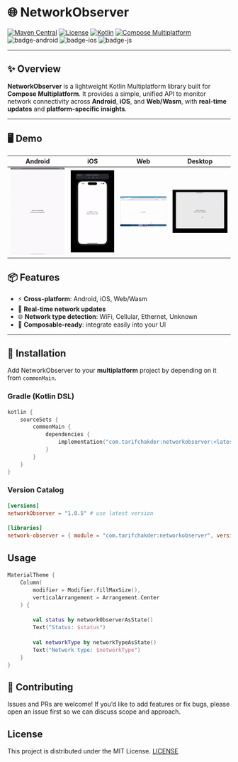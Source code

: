 # 🌐 NetworkObserver

[![Maven Central](https://img.shields.io/maven-central/v/com.tarifchakder/networkobserver)](https://central.sonatype.com/artifact/com.tarifchakder/networkobserver) 
[![License](https://img.shields.io/github/license/tarifchakder/NetworkObserver)](LICENSE) 
[![Kotlin](https://img.shields.io/badge/Kotlin-2.2.10-blue.svg?logo=kotlin)](https://kotlinlang.org) 
[![Compose Multiplatform](https://img.shields.io/badge/Compose%20Multiplatform-1.8.2-blue)](https://github.com/JetBrains/compose-multiplatform) 
![badge-android](https://img.shields.io/badge/Platform-Android-6EDB8D.svg?style=flat) 
![badge-ios](https://img.shields.io/badge/Platform-iOS-CDCDCD.svg?style=flat) 
![badge-js](https://img.shields.io/badge/Platform-JS%2FWASM-FDD835.svg?style=flat)

---

## ✨ Overview

**NetworkObserver** is a lightweight Kotlin Multiplatform library built for **Compose Multiplatform**. It provides a simple, unified API to monitor network connectivity across **Android**, **iOS**, and **Web/Wasm**, with **real-time updates** and **platform-specific insights**.

---

## 🖥️ Demo

|              Android              |            iOS             |            Web             |              Desktop               |
|:---------------------------------:|:--------------------------:|:--------------------------:|:----------------------------------:|
| ![Android](screenshot/mobile.gif) | ![iOS](screenshot/ios.gif) | ![Web](screenshot/web.gif) | ![Desktop](screenshot/desktop.gif) |

## 📦 Features

- ⚡ **Cross-platform**: Android, iOS, Web/Wasm
- 📡 **Real-time network updates**
- 🌐 **Network type detection**: WiFi, Cellular, Ethernet, Unknown
- 🎨 **Composable-ready**: integrate easily into your UI

---

## 🚀 Installation

Add NetworkObserver to your **multiplatform** project by depending on it from `commonMain`.

### Gradle (Kotlin DSL)

```kotlin
kotlin {
    sourceSets {
        commonMain {
            dependencies {
                implementation("com.tarifchakder:networkobserver:<latest-version>")
            }
        }
    }
}
```
### Version Catalog

```toml
[versions]
networkObserver = "1.0.5" # use latest version

[libraries]
network-observer = { module = "com.tarifchakder:networkobserver", version.ref = "networkObserver" }
```

## Usage
```kotlin
MaterialTheme {
    Column(
        modifier = Modifier.fillMaxSize(),
        verticalArrangement = Arrangement.Center
    ) {

        val status by networkObserverAsState()
        Text("Status: $status")

        val networkType by networkTypeAsState()
        Text("Network type: $networkType")
    }
}
```

## 🤝 Contributing
Issues and PRs are welcome!
If you’d like to add features or fix bugs, please open an issue first so we can discuss scope and approach.
## License
This project is distributed under the MIT License.
[LICENSE](LICENSE) 



